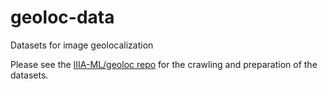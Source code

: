 # geoloc-data
Datasets for image geolocalization

Please see the [IIIA-ML/geoloc repo](https://github.com/IIIA-ML/geoloc) for the crawling and preparation of the datasets.